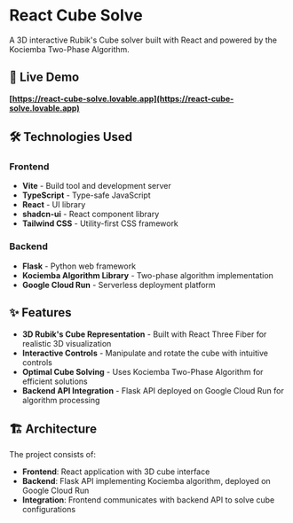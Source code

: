 # React Cube Solve

A 3D interactive Rubik's Cube solver built with React and powered by the Kociemba Two-Phase Algorithm.

## 🚀 Live Demo

**[https://react-cube-solve.lovable.app](https://react-cube-solve.lovable.app)**

## 🛠 Technologies Used

### Frontend
- **Vite** - Build tool and development server
- **TypeScript** - Type-safe JavaScript
- **React** - UI library
- **shadcn-ui** - React component library
- **Tailwind CSS** - Utility-first CSS framework

### Backend
- **Flask** - Python web framework
- **Kociemba Algorithm Library** - Two-phase algorithm implementation
- **Google Cloud Run** - Serverless deployment platform

## ✨ Features

- **3D Rubik's Cube Representation** - Built with React Three Fiber for realistic 3D visualization
- **Interactive Controls** - Manipulate and rotate the cube with intuitive controls
- **Optimal Cube Solving** - Uses Kociemba Two-Phase Algorithm for efficient solutions
- **Backend API Integration** - Flask API deployed on Google Cloud Run for algorithm processing

## 🏗 Architecture

The project consists of:
- **Frontend**: React application with 3D cube interface
- **Backend**: Flask API implementing Kociemba algorithm, deployed on Google Cloud Run
- **Integration**: Frontend communicates with backend API to solve cube configurations
